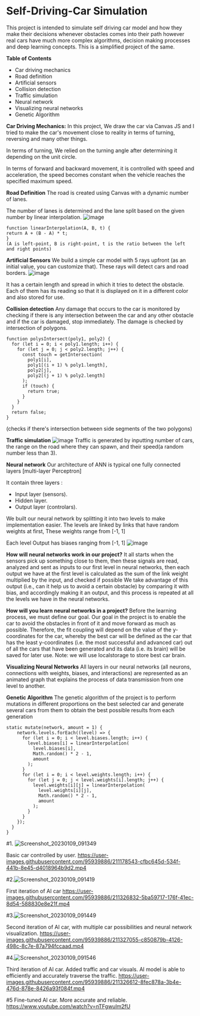 # Self-Driving-Car Simulation
This project is intended to simulate self driving car model and how they make their decisions whenever obstacles comes into their path however real cars have much more complex algorithms, decision making processes and deep learning concepts. This is a simplified project of the same.

**Table of Contents**
- Car driving mechanics
- Road definition
- Artificial sensors
- Collision detection
- Traffic simulation
- Neural network
- Visualizing neural networks
- Genetic Algorithm

**Car Driving Mechanics:**
In this project, We draw the car via Canvas JS and I tried to make the car's movement close to reality in terms of turning, reversing and many other things.

In terms of turning, We relied on the turning angle after determining it depending on the unit circle.

In terms of forward and backward movement, it is controlled with speed and acceleration, the speed becomes constant when the vehicle reaches the specified maximum speed.

**Road Definition**
The road is created using Canvas with a dynamic number of lanes.

The number of lanes is determined and the lane split based on the given number by linear interpolation.
![image](https://user-images.githubusercontent.com/95939886/212676184-a03ba865-10b1-4bdc-a406-c4ec3ef7df9a.png)

```
function linearInterpolation(A, B, t) {
return A + (B - A) * t;
} 
(A is left-point, B is right-point, t is the ratio between the left and right points)
```

**Artificial Sensors**
We build a simple car model with 5 rays upfront (as an initial value, you can customize that). These rays will detect cars and road borders.
![image](https://user-images.githubusercontent.com/95939886/212676219-f60236b3-22c7-4635-8ec0-3a438e6344d6.png)

It has a certain length and spread in which it tries to detect the obstacle.
Each of them has its reading so that it is displayed on it in a different color and also stored for use.

**Collision detection**
Any damage that occurs to the car is monitored by checking if there is any intersection between the car and any other obstacle and if the car is damaged, stop immediately.
The damage is checked by intersection of polygons.
```
function polysIntersect(poly1, poly2) {
  for (let i = 0; i < poly1.length; i++) {
    for (let j = 0; j < poly2.length; j++) {
      const touch = getIntersection(
        poly1[i],
        poly1[(i + 1) % poly1.length],
        poly2[j],
        poly2[(j + 1) % poly2.length]
      );
      if (touch) {
        return true;
      }
    }
  }
  return false;
}
```
(checks if there's intersection between side segments of the two polygons)

**Traffic simulation**
![image](https://user-images.githubusercontent.com/95939886/212676635-ddbf20b2-7571-4118-a6f9-084040ab0baf.png)
Traffic is generated by inputting number of cars, the range on the road where they can spawn, and their speed(a random number less than 3).

**Neural network**
Our architecture of ANN is typical one fully connected layers [multi-layer Perceptron]

It contain three layers :
- Input layer (sensors).
- Hidden layer.
- Output layer (controlars).

We built our neural network by splitting it into two levels to make implementation easier. The levels are linked by links that have random weights at first, These weights range from [-1, 1]

Each level Output has biases ranging from [-1, 1]
![image](https://user-images.githubusercontent.com/95939886/212676903-26aa4e27-3314-4ce9-8727-b22e8b5570c6.png)

**How will neural networks work in our project?**
It all starts when the sensors pick up something close to them, then these signals are read, analyzed and sent as inputs to our first level in neural networks, then each output we have at the first level is calculated as the sum of the link weight multiplied by the input, and checked if possible We take advantage of this output (i.e., can it help us to avoid a certain obstacle) by comparing it with bias, and accordingly making it an output, and this process is repeated at all the levels we have in the neural networks.

**How will you learn neural networks in a project?**
Before the learning process, we must define our goal.
Our goal in the project is to enable the car to avoid the obstacles in front of it and move forward as much as possible. Therefore, the fit coupling will depend on the value of the y-coordinates for the car, whereby the best car will be defined as the car that has the least y-coordinates (i.e. the most successful and advanced car) out of all the cars that have been generated and its data (i.e. its brain) will be saved for later use.
Note: we will use localstorage to store best car brain.

**Visualizing Neural Networks**
All layers in our neural networks (all neurons, connections with weights, biases, and interactions) are represented as an animated graph that explains the process of data transmission from one level to another.

**Genetic Algorithm**
The genetic algorithm of the project is to perform mutations in different proportions on the best selected car and generate several cars from them to obtain the best possible results from each generation
```
static mutate(network, amount = 1) {
    network.levels.forEach((level) => {
      for (let i = 0; i < level.biases.length; i++) {
        level.biases[i] = linearInterpolation(
          level.biases[i],
          Math.random() * 2 - 1,
          amount
        );
      }
      for (let i = 0; i < level.weights.length; i++) {
        for (let j = 0; j < level.weights[i].length; j++) {
          level.weights[i][j] = linearInterpolation(
            level.weights[i][j],
            Math.random() * 2 - 1,
            amount
          );
        }
      }
    });
  }
}
```

#1. ![Screenshot_20230109_091349](https://user-images.githubusercontent.com/95939886/211328593-5790c214-34f7-47a9-b932-ad16c3592414.png)

Basic car controlled by user.
https://user-images.githubusercontent.com/95939886/211178543-cfbc645d-534f-441b-8e45-d4018964b9d2.mp4

#2.![Screenshot_20230109_091419](https://user-images.githubusercontent.com/95939886/211328649-a7e604ea-41e4-4044-9dca-c41bcded8957.png)

First iteration of AI car
https://user-images.githubusercontent.com/95939886/211326832-5ba59717-176f-41ec-8d54-588830e8e21f.mp4

#3.![Screenshot_20230109_091449](https://user-images.githubusercontent.com/95939886/211328673-113bb6c8-7acf-42b7-8a0b-2dfa9faba7b9.png)

Second iteration of AI car, with multiple car possibilities and neural network visualization.
https://user-images.githubusercontent.com/95939886/211327055-c850879b-4126-498c-8c7e-87a794fccaad.mp4

#4.![Screenshot_20230109_091546](https://user-images.githubusercontent.com/95939886/211328698-a3b0bee4-cbf4-4f9c-ad4b-cc217d09971c.png)

Third iteration of AI car. Added traffic and car visuals. AI model is able to efficiently and accurately traverse the traffic.
https://user-images.githubusercontent.com/95939886/211326612-8fec878a-3b4e-476d-878e-8426a93f084f.mp4

#5 Fine-tuned AI car. More accurate and reliable.
https://www.youtube.com/watch?v=nTFgwulm2fU
